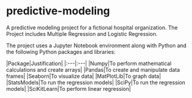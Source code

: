 # predictive-modeling
<p>A predictive modeling project for a fictional hospital organization. The Project includes Multiple Regression and Logistic Regression.</p>
<p>The project uses a Jupyter Notebook environment along with Python and the following Python packages and libraries:</p>
|Package|Justification|
|:---|:---|
|Numpy|To perform mathematical calculations and create arrays|
|Pandas|To create and manipulate data frames|
|Seaborn|To visualize data|
|MatPlotLib|To graph data|
|StatsModels|To run the regression models|
|SciPy|To run the regression models|
|SciKitLearn|To perform linear regression|
